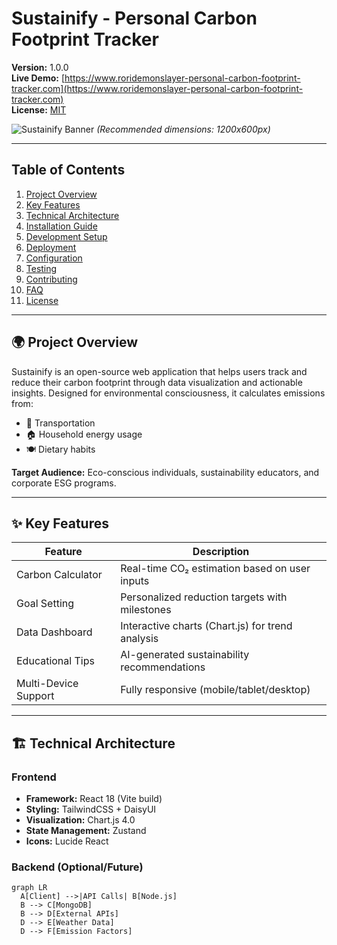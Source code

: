 # Sustainify - Personal Carbon Footprint Tracker
**Version:** 1.0.0  
**Live Demo:** [https://www.roridemonslayer-personal-carbon-footprint-tracker.com](https://www.roridemonslayer-personal-carbon-footprint-tracker.com)  
**License:** [MIT](LICENSE)  

![Sustainify Banner](./assets/banner.png) *(Recommended dimensions: 1200x600px)*

---

## Table of Contents
1. [Project Overview](#-project-overview)
2. [Key Features](#-key-features)
3. [Technical Architecture](#-technical-architecture)
4. [Installation Guide](#-installation-guide)
5. [Development Setup](#-development-setup)
6. [Deployment](#-deployment)
7. [Configuration](#-configuration)
8. [Testing](#-testing)
9. [Contributing](#-contributing)
10. [FAQ](#-faq)
11. [License](#-license)

---

## 🌍 Project Overview
Sustainify is an open-source web application that helps users track and reduce their carbon footprint through data visualization and actionable insights. Designed for environmental consciousness, it calculates emissions from:
- 🚗 Transportation 
- 🏠 Household energy usage
- 🍽️ Dietary habits

**Target Audience:** Eco-conscious individuals, sustainability educators, and corporate ESG programs.

---

## ✨ Key Features
| Feature | Description |
|---------|-------------|
| Carbon Calculator | Real-time CO₂ estimation based on user inputs |
| Goal Setting | Personalized reduction targets with milestones |
| Data Dashboard | Interactive charts (Chart.js) for trend analysis |
| Educational Tips | AI-generated sustainability recommendations |
| Multi-Device Support | Fully responsive (mobile/tablet/desktop) |

---

## 🏗️ Technical Architecture
### Frontend
- **Framework:** React 18 (Vite build)
- **Styling:** TailwindCSS + DaisyUI
- **Visualization:** Chart.js 4.0
- **State Management:** Zustand
- **Icons:** Lucide React

### Backend (Optional/Future)
```mermaid
graph LR
  A[Client] -->|API Calls| B[Node.js]
  B --> C[MongoDB]
  B --> D[External APIs]
  D --> E[Weather Data]
  D --> F[Emission Factors]
